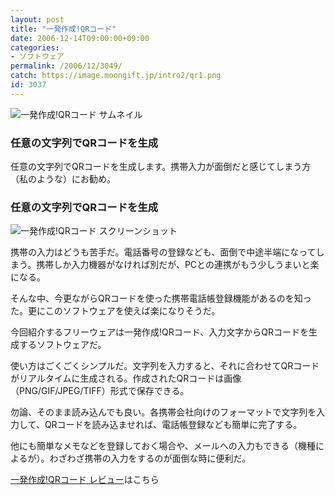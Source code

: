 ```yaml
---
layout: post
title: "一発作成!QRコード"
date: 2006-12-14T09:00:00+09:00
categories:
- ソフトウェア
permalink: /2006/12/3049/
catch: https://image.moongift.jp/intro2/qr1.png
id: 3037
---
```

 ![一発作成!QRコード サムネイル](https://image.moongift.jp/intro2/qr1.t.png "一発作成!QRコード サムネイル")
  

### 任意の文字列でQRコードを生成
  
任意の文字列でQRコードを生成します。携帯入力が面倒だと感じてしまう方（私のような）にお勧め。  
<!--more-->  

### 任意の文字列でQRコードを生成
  

![一発作成!QRコード スクリーンショット](https://image.moongift.jp/intro2/qr1.png "一発作成!QRコード スクリーンショット")

  

携帯の入力はどうも苦手だ。電話番号の登録なども、面倒で中途半端になってしまう。携帯しか入力機器がなければ別だが、PCとの連携がもう少しうまいと楽になる。

  

そんな中、今更ながらQRコードを使った携帯電話帳登録機能があるのを知った。更にこのソフトウェアを使えば楽になりそうだ。

  

今回紹介するフリーウェアは一発作成!QRコード、入力文字からQRコードを生成するソフトウェアだ。

  

使い方はごくごくシンプルだ。文字列を入力すると、それに合わせてQRコードがリアルタイムに生成される。作成されたQRコードは画像（PNG/GIF/JPEG/TIFF）形式で保存できる。

  

勿論、そのまま読み込んでも良い。各携帯会社向けのフォーマットで文字列を入力して、QRコードを読み込ませれば、電話帳登録なども簡単に完了する。

  

他にも簡単なメモなどを登録しておく場合や、メールへの入力もできる（機種によるが）。わざわざ携帯の入力をするのが面倒な時に便利だ。

  

[一発作成!QRコード レビュー](http://fw.moongift.jp/review/i-3061.html)はこちら

